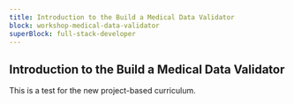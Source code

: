 ```yaml
---
title: Introduction to the Build a Medical Data Validator
block: workshop-medical-data-validator
superBlock: full-stack-developer
---
```


## Introduction to the Build a Medical Data Validator

This is a test for the new project-based curriculum.
